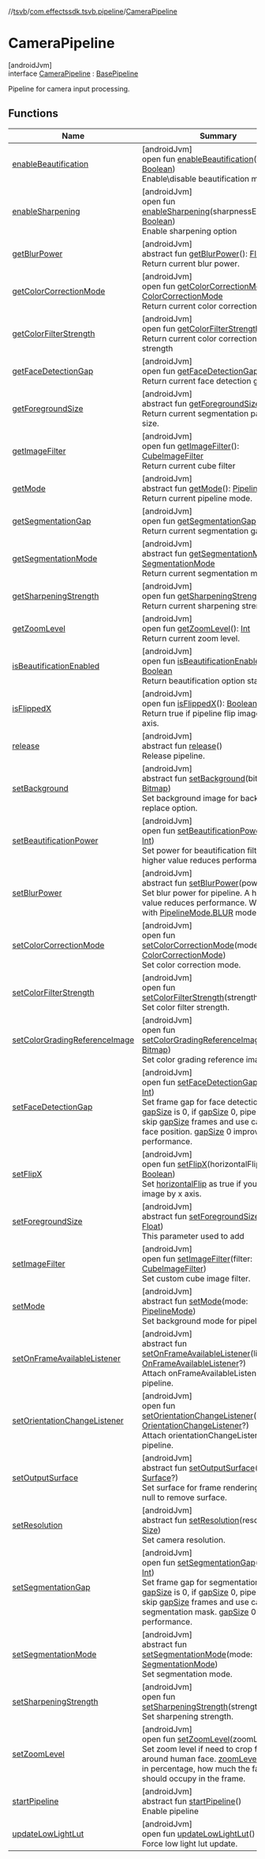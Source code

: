 //[tsvb](../../../index.md)/[com.effectssdk.tsvb.pipeline](../index.md)/[CameraPipeline](index.md)

# CameraPipeline

[androidJvm]\
interface [CameraPipeline](index.md) : [BasePipeline](../-base-pipeline/index.md)

Pipeline for camera input processing.

## Functions

| Name | Summary |
|---|---|
| [enableBeautification](../-base-pipeline/enable-beautification.md) | [androidJvm]<br>open fun [enableBeautification](../-base-pipeline/enable-beautification.md)(enable: [Boolean](https://kotlinlang.org/api/latest/jvm/stdlib/kotlin-stdlib/kotlin/-boolean/index.html))<br>Enable\disable beautification mode. |
| [enableSharpening](../-base-pipeline/enable-sharpening.md) | [androidJvm]<br>open fun [enableSharpening](../-base-pipeline/enable-sharpening.md)(sharpnessEnabled: [Boolean](https://kotlinlang.org/api/latest/jvm/stdlib/kotlin-stdlib/kotlin/-boolean/index.html))<br>Enable sharpening option |
| [getBlurPower](../-base-pipeline/get-blur-power.md) | [androidJvm]<br>abstract fun [getBlurPower](../-base-pipeline/get-blur-power.md)(): [Float](https://kotlinlang.org/api/latest/jvm/stdlib/kotlin-stdlib/kotlin/-float/index.html)<br>Return current blur power. |
| [getColorCorrectionMode](../-base-pipeline/get-color-correction-mode.md) | [androidJvm]<br>open fun [getColorCorrectionMode](../-base-pipeline/get-color-correction-mode.md)(): [ColorCorrectionMode](../-color-correction-mode/index.md)<br>Return current color correction mode. |
| [getColorFilterStrength](../-base-pipeline/get-color-filter-strength.md) | [androidJvm]<br>open fun [getColorFilterStrength](../-base-pipeline/get-color-filter-strength.md)(): [Float](https://kotlinlang.org/api/latest/jvm/stdlib/kotlin-stdlib/kotlin/-float/index.html)<br>Return current color correction filter strength |
| [getFaceDetectionGap](../-base-pipeline/get-face-detection-gap.md) | [androidJvm]<br>open fun [getFaceDetectionGap](../-base-pipeline/get-face-detection-gap.md)(): [Int](https://kotlinlang.org/api/latest/jvm/stdlib/kotlin-stdlib/kotlin/-int/index.html)<br>Return current face detection gap. |
| [getForegroundSize](../-base-pipeline/get-foreground-size.md) | [androidJvm]<br>abstract fun [getForegroundSize](../-base-pipeline/get-foreground-size.md)(): [Float](https://kotlinlang.org/api/latest/jvm/stdlib/kotlin-stdlib/kotlin/-float/index.html)<br>Return current segmentation padding size. |
| [getImageFilter](../-base-pipeline/get-image-filter.md) | [androidJvm]<br>open fun [getImageFilter](../-base-pipeline/get-image-filter.md)(): [CubeImageFilter](../../com.effectssdk.tsvb.models/-cube-image-filter/index.md)<br>Return current cube filter |
| [getMode](../-base-pipeline/get-mode.md) | [androidJvm]<br>abstract fun [getMode](../-base-pipeline/get-mode.md)(): [PipelineMode](../-pipeline-mode/index.md)<br>Return current pipeline mode. |
| [getSegmentationGap](../-base-pipeline/get-segmentation-gap.md) | [androidJvm]<br>open fun [getSegmentationGap](../-base-pipeline/get-segmentation-gap.md)(): [Int](https://kotlinlang.org/api/latest/jvm/stdlib/kotlin-stdlib/kotlin/-int/index.html)<br>Return current segmentation gap. |
| [getSegmentationMode](../-base-pipeline/get-segmentation-mode.md) | [androidJvm]<br>abstract fun [getSegmentationMode](../-base-pipeline/get-segmentation-mode.md)(): [SegmentationMode](../-segmentation-mode/index.md)<br>Return current segmentation mode |
| [getSharpeningStrength](../-base-pipeline/get-sharpening-strength.md) | [androidJvm]<br>open fun [getSharpeningStrength](../-base-pipeline/get-sharpening-strength.md)(): [Float](https://kotlinlang.org/api/latest/jvm/stdlib/kotlin-stdlib/kotlin/-float/index.html)<br>Return current sharpening strength. |
| [getZoomLevel](../-base-pipeline/get-zoom-level.md) | [androidJvm]<br>open fun [getZoomLevel](../-base-pipeline/get-zoom-level.md)(): [Int](https://kotlinlang.org/api/latest/jvm/stdlib/kotlin-stdlib/kotlin/-int/index.html)<br>Return current zoom level. |
| [isBeautificationEnabled](../-base-pipeline/is-beautification-enabled.md) | [androidJvm]<br>open fun [isBeautificationEnabled](../-base-pipeline/is-beautification-enabled.md)(): [Boolean](https://kotlinlang.org/api/latest/jvm/stdlib/kotlin-stdlib/kotlin/-boolean/index.html)<br>Return beautification option status. |
| [isFlippedX](../-base-pipeline/is-flipped-x.md) | [androidJvm]<br>open fun [isFlippedX](../-base-pipeline/is-flipped-x.md)(): [Boolean](https://kotlinlang.org/api/latest/jvm/stdlib/kotlin-stdlib/kotlin/-boolean/index.html)<br>Return true if pipeline flip image by x axis. |
| [release](../-base-pipeline/release.md) | [androidJvm]<br>abstract fun [release](../-base-pipeline/release.md)()<br>Release pipeline. |
| [setBackground](../-base-pipeline/set-background.md) | [androidJvm]<br>abstract fun [setBackground](../-base-pipeline/set-background.md)(bitmap: [Bitmap](https://developer.android.com/reference/kotlin/android/graphics/Bitmap.html))<br>Set background image for background replace option. |
| [setBeautificationPower](../-base-pipeline/set-beautification-power.md) | [androidJvm]<br>open fun [setBeautificationPower](../-base-pipeline/set-beautification-power.md)(power: [Int](https://kotlinlang.org/api/latest/jvm/stdlib/kotlin-stdlib/kotlin/-int/index.html))<br>Set power for beautification filter. A higher value reduces performance. |
| [setBlurPower](../-base-pipeline/set-blur-power.md) | [androidJvm]<br>abstract fun [setBlurPower](../-base-pipeline/set-blur-power.md)(power: [Float](https://kotlinlang.org/api/latest/jvm/stdlib/kotlin-stdlib/kotlin/-float/index.html))<br>Set blur power for pipeline. A higher value reduces performance. Works only with [PipelineMode.BLUR](../-pipeline-mode/-b-l-u-r/index.md) mode |
| [setColorCorrectionMode](../-base-pipeline/set-color-correction-mode.md) | [androidJvm]<br>open fun [setColorCorrectionMode](../-base-pipeline/set-color-correction-mode.md)(mode: [ColorCorrectionMode](../-color-correction-mode/index.md))<br>Set color correction mode. |
| [setColorFilterStrength](../-base-pipeline/set-color-filter-strength.md) | [androidJvm]<br>open fun [setColorFilterStrength](../-base-pipeline/set-color-filter-strength.md)(strength: [Float](https://kotlinlang.org/api/latest/jvm/stdlib/kotlin-stdlib/kotlin/-float/index.html))<br>Set color filter strength. |
| [setColorGradingReferenceImage](../-base-pipeline/set-color-grading-reference-image.md) | [androidJvm]<br>open fun [setColorGradingReferenceImage](../-base-pipeline/set-color-grading-reference-image.md)(bitmap: [Bitmap](https://developer.android.com/reference/kotlin/android/graphics/Bitmap.html))<br>Set color grading reference image. |
| [setFaceDetectionGap](../-base-pipeline/set-face-detection-gap.md) | [androidJvm]<br>open fun [setFaceDetectionGap](../-base-pipeline/set-face-detection-gap.md)(gapSize: [Int](https://kotlinlang.org/api/latest/jvm/stdlib/kotlin-stdlib/kotlin/-int/index.html))<br>Set frame gap for face detection. Default [gapSize](../-base-pipeline/set-face-detection-gap.md) is 0, if [gapSize](../-base-pipeline/set-face-detection-gap.md) 0, pipeline will skip [gapSize](../-base-pipeline/set-face-detection-gap.md) frames and use cached face position. [gapSize](../-base-pipeline/set-face-detection-gap.md) 0 improves performance. |
| [setFlipX](../-base-pipeline/set-flip-x.md) | [androidJvm]<br>open fun [setFlipX](../-base-pipeline/set-flip-x.md)(horizontalFlip: [Boolean](https://kotlinlang.org/api/latest/jvm/stdlib/kotlin-stdlib/kotlin/-boolean/index.html))<br>Set [horizontalFlip](../-base-pipeline/set-flip-x.md) as true if you need flip image by x axis. |
| [setForegroundSize](../-base-pipeline/set-foreground-size.md) | [androidJvm]<br>abstract fun [setForegroundSize](../-base-pipeline/set-foreground-size.md)(size: [Float](https://kotlinlang.org/api/latest/jvm/stdlib/kotlin-stdlib/kotlin/-float/index.html))<br>This parameter used to add|remove padding for segmentation model. Default value is -1. Positive values add &quot;aura&quot; around human, negative values remove it. |
| [setImageFilter](../-base-pipeline/set-image-filter.md) | [androidJvm]<br>open fun [setImageFilter](../-base-pipeline/set-image-filter.md)(filter: [CubeImageFilter](../../com.effectssdk.tsvb.models/-cube-image-filter/index.md))<br>Set custom cube image filter. |
| [setMode](../-base-pipeline/set-mode.md) | [androidJvm]<br>abstract fun [setMode](../-base-pipeline/set-mode.md)(mode: [PipelineMode](../-pipeline-mode/index.md))<br>Set background mode for pipeline. |
| [setOnFrameAvailableListener](../-base-pipeline/set-on-frame-available-listener.md) | [androidJvm]<br>abstract fun [setOnFrameAvailableListener](../-base-pipeline/set-on-frame-available-listener.md)(listener: [OnFrameAvailableListener](../-on-frame-available-listener/index.md)?)<br>Attach onFrameAvailableListener to pipeline. |
| [setOrientationChangeListener](../-base-pipeline/set-orientation-change-listener.md) | [androidJvm]<br>open fun [setOrientationChangeListener](../-base-pipeline/set-orientation-change-listener.md)(listener: [OrientationChangeListener](../-orientation-change-listener/index.md)?)<br>Attach orientationChangeListener to pipeline. |
| [setOutputSurface](../-base-pipeline/set-output-surface.md) | [androidJvm]<br>abstract fun [setOutputSurface](../-base-pipeline/set-output-surface.md)(surface: [Surface](https://developer.android.com/reference/kotlin/android/view/Surface.html)?)<br>Set surface for frame rendering. Pass null to remove surface. |
| [setResolution](set-resolution.md) | [androidJvm]<br>abstract fun [setResolution](set-resolution.md)(resolution: [Size](https://developer.android.com/reference/kotlin/android/util/Size.html))<br>Set camera resolution. |
| [setSegmentationGap](../-base-pipeline/set-segmentation-gap.md) | [androidJvm]<br>open fun [setSegmentationGap](../-base-pipeline/set-segmentation-gap.md)(gapSize: [Int](https://kotlinlang.org/api/latest/jvm/stdlib/kotlin-stdlib/kotlin/-int/index.html))<br>Set frame gap for segmentation. Default [gapSize](../-base-pipeline/set-segmentation-gap.md) is 0, if [gapSize](../-base-pipeline/set-segmentation-gap.md) 0, pipeline will skip [gapSize](../-base-pipeline/set-segmentation-gap.md) frames and use cached segmentation mask. [gapSize](../-base-pipeline/set-segmentation-gap.md) 0 improves performance. |
| [setSegmentationMode](../-base-pipeline/set-segmentation-mode.md) | [androidJvm]<br>abstract fun [setSegmentationMode](../-base-pipeline/set-segmentation-mode.md)(mode: [SegmentationMode](../-segmentation-mode/index.md))<br>Set segmentation mode. |
| [setSharpeningStrength](../-base-pipeline/set-sharpening-strength.md) | [androidJvm]<br>open fun [setSharpeningStrength](../-base-pipeline/set-sharpening-strength.md)(strength: [Float](https://kotlinlang.org/api/latest/jvm/stdlib/kotlin-stdlib/kotlin/-float/index.html))<br>Set sharpening strength. |
| [setZoomLevel](../-base-pipeline/set-zoom-level.md) | [androidJvm]<br>open fun [setZoomLevel](../-base-pipeline/set-zoom-level.md)(zoomLevel: [Int](https://kotlinlang.org/api/latest/jvm/stdlib/kotlin-stdlib/kotlin/-int/index.html))<br>Set zoom level if need to crop frames around human face. [zoomLevel](../-base-pipeline/set-zoom-level.md) - value in percentage, how much the face should occupy in the frame. |
| [startPipeline](start-pipeline.md) | [androidJvm]<br>abstract fun [startPipeline](start-pipeline.md)()<br>Enable pipeline |
| [updateLowLightLut](../-base-pipeline/update-low-light-lut.md) | [androidJvm]<br>open fun [updateLowLightLut](../-base-pipeline/update-low-light-lut.md)()<br>Force low light lut update. |

